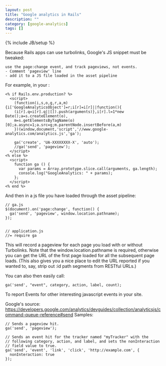 ```yaml
---
layout: post
title: "Google analytics in Rails"
description: ""
category: [google-analytics]
tags: []
---
```

{% include JB/setup %}

Because Rails apps can use turbolinks, Google's JS snippet must be tweaked:

    use the page:change event, and track pageviews, not events.
    - Comment 'pageview' line
    - add it to a JS file loaded in the asset pipeline

For example, in your <head>:

    <% if Rails.env.production? %>
      <script>
        (function(i,s,o,g,r,a,m){i['GoogleAnalyticsObject']=r;i[r]=i[r]||function(){
        (i[r].q=i[r].q||[]).push(arguments)},i[r].l=1*new Date();a=s.createElement(o),
        m=s.getElementsByTagName(o)[0];a.async=1;a.src=g;m.parentNode.insertBefore(a,m)
        })(window,document,'script','//www.google-analytics.com/analytics.js','ga');

        ga('create', 'UA-XXXXXXXX-X', 'auto');
        //ga('send', 'pageview');
      </script>
    <% else %>
      <script>
        function ga () {
          var params = Array.prototype.slice.call(arguments, ga.length);
          console.log("GoogleAnalytics: " + params);
        };
      </script>
    <% end %>

And then in a js file you have loaded through the asset pipeline:

    // ga.js
    $(document).on('page:change', function() {
      ga('send', 'pageview', window.location.pathname);
    });


    // application.js
    //= require ga 

This will record a pageview for each page you load with or without Turbolinks. Note that the window.location.pathname is required, otherwise you can get the URL of the first page loaded for all the subsequent page loads. (This also gives you a nice place to edit the URL reported if you wanted to, say, strip out :id path segments from RESTful URLs.)

You can also then easily call:

    ga('send', "event", category, action, label, count);

To report Events for other interesting javascript events in your site.

Google's source: <https://developers.google.com/analytics/devguides/collection/analyticsjs/command-queue-reference#send>
Samples:

    // Sends a pageview hit.
    ga('send', 'pageview');

    // Sends an event hit for the tracker named "myTracker" with the
    // following category, action, and label, and sets the nonInteraction
    // field value to true.
    ga('send', 'event', 'link', 'click', 'http://example.com', {
      nonInteraction: true
    });
